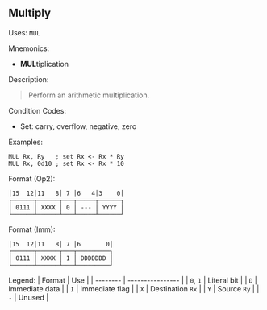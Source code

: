 ## Multiply

Uses:
`MUL`

Mnemonics:
- **MUL**tiplication

Description:
> Perform an arithmetic multiplication.

Condition Codes:
- Set: carry, overflow, negative, zero

Examples:
```assembly
MUL Rx, Ry   ; set Rx <- Rx * Ry
MUL Rx, 0d10 ; set Rx <- Rx * 10
```

Format (Op2):
```
│15  12│11   8│ 7 │6   4│3    0│
┌──────┬──────┬───┬─────┬──────┐
│ 0111 │ XXXX │ 0 │ --- │ YYYY │
└──────┴──────┴───┴─────┴──────┘
```

Format (Imm):
```
│15  12│11   8│ 7 │6       0│
┌──────┬──────┬───┬─────────┐
│ 0111 │ XXXX │ 1 │ DDDDDDD │
└──────┴──────┴───┴─────────┘
```

Legend:
| Format   | Use              |
| -------- | ---------------- |
| `0`, `1` | Literal bit      |
| `D`      | Immediate data   |
| `I`      | Immediate flag   |
| `X`      | Destination `Rx` |
| `Y`      | Source `Ry`      |
| `-`      | Unused           |
